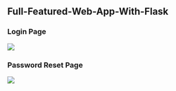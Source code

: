 ## Full-Featured-Web-App-With-Flask

### Login Page
![](login_page.png)


### Password Reset Page
![](reset.png)